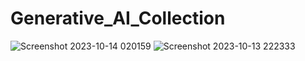 # Generative_AI_Collection

![Screenshot 2023-10-14 020159](https://github.com/kashish0603/Generative_AI_Collection/assets/96779634/7d30ab94-b22d-4794-81af-37dff2d607d6)
![Screenshot 2023-10-13 222333](https://github.com/kashish0603/Generative_AI_Collection/assets/96779634/ab4affbe-11b4-4124-bc97-daf820ee1458)
